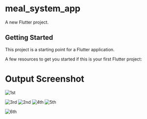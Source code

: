 
# meal_system_app

A new Flutter project.

## Getting Started

This project is a starting point for a Flutter application.

A few resources to get you started if this is your first Flutter project:

# Output Screenshot
![1st](https://user-images.githubusercontent.com/66750088/194774765-5f144a2a-a660-4ee4-bee7-8cccfc09f6e3.png)

![3rd](https://user-images.githubusercontent.com/66750088/194774768-605c6f69-4aee-405e-b8e7-9884edc997f1.png)
![2nd](https://user-images.githubusercontent.com/66750088/194774766-a3529d35-3bdb-4ccf-ab40-a32f0ce62136.png)
![4th](https://user-images.githubusercontent.com/66750088/194774778-aa98181c-650a-49d4-ab95-3c631b828c5c.png)
![5th](https://user-images.githubusercontent.com/66750088/194774782-25ede39a-9719-4e1e-b55f-3f0531f9bd0d.png)

![6th](https://user-images.githubusercontent.com/66750088/194774781-782b8a9e-a055-4d3b-bf2c-cc347269eb2a.png)

